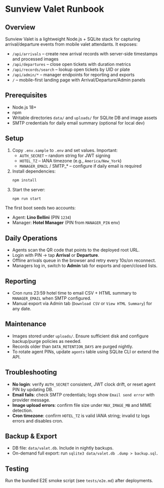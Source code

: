 # Sunview Valet Runbook

## Overview
Sunview Valet is a lightweight Node.js + SQLite stack for capturing arrival/departure events from mobile valet attendants. It exposes:

- `/api/arrivals` – create new arrival records with server-side timestamps and processed images
- `/api/departures` – close open tickets with duration metrics
- `/api/records/search` – lookup open tickets by UID or plate
- `/api/admin/*` – manager endpoints for reporting and exports
- `/` – mobile-first landing page with Arrival/Departure/Admin panels

## Prerequisites
- Node.js 18+
- npm
- Writable directories `data/` and `uploads/` for SQLite DB and image assets
- SMTP credentials for daily email summary (optional for local dev)

## Setup
1. Copy `.env.sample` to `.env` and set values. Important:
   - `AUTH_SECRET` – random string for JWT signing
   - `HOTEL_TZ` – IANA timezone (e.g., `America/New_York`)
   - `MANAGER_EMAIL` / SMTP_* – configure if daily email is required
2. Install dependencies:
   ```bash
   npm install
   ```
3. Start the server:
   ```bash
   npm run start
   ```

The first boot seeds two accounts:
- Agent: **Lino Bellini** (PIN `1234`)
- Manager: **Hotel Manager** (PIN from `MANAGER_PIN` env)

## Daily Operations
- Agents scan the QR code that points to the deployed root URL.
- Login with PIN → tap **Arrival** or **Departure**.
- Offline arrivals queue in the browser and retry every 10s/on reconnect.
- Managers log in, switch to **Admin** tab for exports and open/closed lists.

## Reporting
- Cron runs 23:59 hotel time to email CSV + HTML summary to `MANAGER_EMAIL` when SMTP configured.
- Manual export via Admin tab (`Download CSV` or `View HTML Summary`) for any date.

## Maintenance
- Images stored under `uploads/`. Ensure sufficient disk and configure backup/purge policies as needed.
- Records older than `DATA_RETENTION_DAYS` are purged nightly.
- To rotate agent PINs, update `agents` table using SQLite CLI or extend the API.

## Troubleshooting
- **No login**: verify `AUTH_SECRET` consistent, JWT clock drift, or reset agent PIN by updating DB.
- **Email fails**: check SMTP credentials; logs show `Email send error` with provider message.
- **Image upload errors**: confirm file size under `MAX_IMAGE_MB` and MIME detection.
- **Cron timezone**: confirm `HOTEL_TZ` is valid IANA string; invalid tz logs errors and disables cron.

## Backup & Export
- DB file: `data/valet.db`. Include in nightly backups.
- On-demand full export: run `sqlite3 data/valet.db .dump > backup.sql`.

## Testing
Run the bundled E2E smoke script (see `tests/e2e.md`) after deployments.

